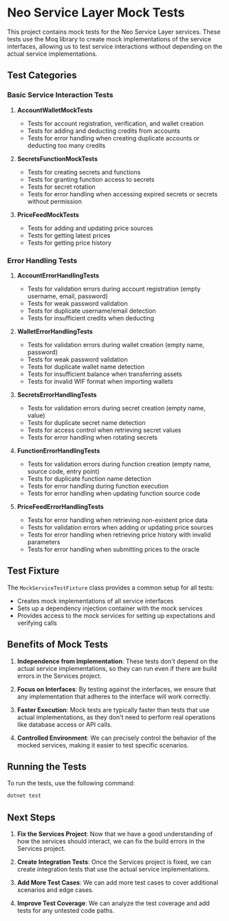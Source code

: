 # Neo Service Layer Mock Tests

This project contains mock tests for the Neo Service Layer services. These tests use the Moq library to create mock implementations of the service interfaces, allowing us to test service interactions without depending on the actual service implementations.

## Test Categories

### Basic Service Interaction Tests

1. **AccountWalletMockTests**
   - Tests for account registration, verification, and wallet creation
   - Tests for adding and deducting credits from accounts
   - Tests for error handling when creating duplicate accounts or deducting too many credits

2. **SecretsFunctionMockTests**
   - Tests for creating secrets and functions
   - Tests for granting function access to secrets
   - Tests for secret rotation
   - Tests for error handling when accessing expired secrets or secrets without permission

3. **PriceFeedMockTests**
   - Tests for adding and updating price sources
   - Tests for getting latest prices
   - Tests for getting price history

### Error Handling Tests

1. **AccountErrorHandlingTests**
   - Tests for validation errors during account registration (empty username, email, password)
   - Tests for weak password validation
   - Tests for duplicate username/email detection
   - Tests for insufficient credits when deducting

2. **WalletErrorHandlingTests**
   - Tests for validation errors during wallet creation (empty name, password)
   - Tests for weak password validation
   - Tests for duplicate wallet name detection
   - Tests for insufficient balance when transferring assets
   - Tests for invalid WIF format when importing wallets

3. **SecretsErrorHandlingTests**
   - Tests for validation errors during secret creation (empty name, value)
   - Tests for duplicate secret name detection
   - Tests for access control when retrieving secret values
   - Tests for error handling when rotating secrets

4. **FunctionErrorHandlingTests**
   - Tests for validation errors during function creation (empty name, source code, entry point)
   - Tests for duplicate function name detection
   - Tests for error handling during function execution
   - Tests for error handling when updating function source code

5. **PriceFeedErrorHandlingTests**
   - Tests for error handling when retrieving non-existent price data
   - Tests for validation errors when adding or updating price sources
   - Tests for error handling when retrieving price history with invalid parameters
   - Tests for error handling when submitting prices to the oracle

## Test Fixture

The `MockServiceTestFixture` class provides a common setup for all tests:

- Creates mock implementations of all service interfaces
- Sets up a dependency injection container with the mock services
- Provides access to the mock services for setting up expectations and verifying calls

## Benefits of Mock Tests

1. **Independence from Implementation**: These tests don't depend on the actual service implementations, so they can run even if there are build errors in the Services project.

2. **Focus on Interfaces**: By testing against the interfaces, we ensure that any implementation that adheres to the interface will work correctly.

3. **Faster Execution**: Mock tests are typically faster than tests that use actual implementations, as they don't need to perform real operations like database access or API calls.

4. **Controlled Environment**: We can precisely control the behavior of the mocked services, making it easier to test specific scenarios.

## Running the Tests

To run the tests, use the following command:

```bash
dotnet test
```

## Next Steps

1. **Fix the Services Project**: Now that we have a good understanding of how the services should interact, we can fix the build errors in the Services project.

2. **Create Integration Tests**: Once the Services project is fixed, we can create integration tests that use the actual service implementations.

3. **Add More Test Cases**: We can add more test cases to cover additional scenarios and edge cases.

4. **Improve Test Coverage**: We can analyze the test coverage and add tests for any untested code paths.
